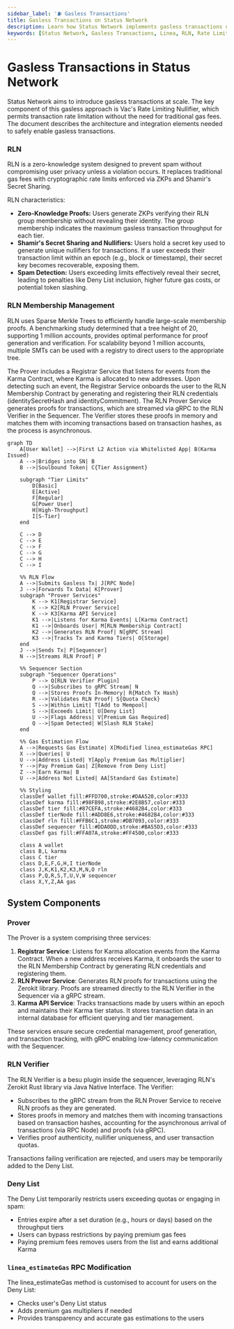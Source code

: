 ```yaml
---
sidebar_label: '⛽ Gasless Transactions'
title: Gasless Transactions on Status Network
description: Learn how Status Network implements gasless transactions using RLN (Rate Limiting Nullifier), and Karma tiers for spam prevention and fair usage.
keywords: [Status Network, Gasless Transactions, Linea, RLN, Rate Limiting Nullifier, Karma, Zero-Knowledge Proofs, ZKP, Soulbound Tokens, Blockchain, Layer 2, L2, Spam Prevention]
---
```


# Gasless Transactions in Status Network


Status Network aims to introduce gasless transactions at scale. The key component of this gasless approach is Vac's Rate Limiting Nullifier, which permits transaction rate limitation without the need for traditional gas fees. The document describes the architecture and integration elements needed to safely enable gasless transactions.

### RLN

RLN is a zero-knowledge system designed to prevent spam without compromising user privacy unless a violation occurs. It replaces traditional gas fees with cryptographic rate limits enforced via ZKPs and Shamir's Secret Sharing.

RLN characteristics:

- **Zero-Knowledge Proofs:** Users generate ZKPs verifying their RLN group membership without revealing their identity. The group membership indicates the maximum gasless transaction throughput for each tier.
- **Shamir's Secret Sharing and Nullifiers:** Users hold a secret key used to generate unique nullifiers for transactions. If a user exceeds their transaction limit within an epoch (e.g., block or timestamp), their secret key becomes recoverable, exposing them.
- **Spam Detection:** Users exceeding limits effectively reveal their secret, leading to penalties like Deny List inclusion, higher future gas costs, or potential token slashing.

### RLN Membership Management

RLN uses Sparse Merkle Trees to efficiently handle large-scale membership proofs. A benchmarking study determined that a tree height of 20, supporting 1 million accounts, provides optimal performance for proof generation and verification. For scalability beyond 1 million accounts, multiple SMTs can be used with a registry to direct users to the appropriate tree.

The Prover includes a Registrar Service that listens for events from the Karma Contract, where Karma is allocated to new addresses. Upon detecting such an event, the Registrar Service onboards the user to the RLN Membership Contract by generating and registering their RLN credentials (identitySecretHash and identityCommitment). The RLN Prover Service generates proofs for transactions, which are streamed via gRPC to the RLN Verifier in the Sequencer. The Verifier stores these proofs in memory and matches them with incoming transactions based on transaction hashes, as the process is asynchronous.

```mermaid
graph TD
    A[User Wallet] -->|First L2 Action via Whitelisted App| B(Karma Issued)
    A -->|Bridges into SN| B
    B -->|Soulbound Token| C{Tier Assignment}

    subgraph "Tier Limits"
        D[Basic]
        E[Active]
        F[Regular]
        G[Power User]
        H[High-Throughput]
        I[S-Tier]
    end

    C --> D
    C --> E
    C --> F
    C --> G
    C --> H
    C --> I

    %% RLN Flow
    A -->|Submits Gasless Tx| J[RPC Node]
    J -->|Forwards Tx Data| K[Prover]
    subgraph "Prover Services"
        K --> K1[Registrar Service]
        K --> K2[RLN Prover Service]
        K --> K3[Karma API Service]
        K1 -->|Listens for Karma Events| L[Karma Contract]
        K1 -->|Onboards User| M[RLN Membership Contract]
        K2 -->|Generates RLN Proof| N[gRPC Stream]
        K3 -->|Tracks Tx and Karma Tiers| O[Storage]
    end
    J -->|Sends Tx| P[Sequencer]
    N -->|Streams RLN Proof| P

    %% Sequencer Section
    subgraph "Sequencer Operations"
        P --> Q[RLN Verifier Plugin]
        Q -->|Subscribes to gRPC Stream| N
        Q -->|Stores Proofs In-Memory| R{Match Tx Hash}
        R -->|Validates RLN Proof| S{Quota Check}
        S -->|Within Limit| T[Add to Mempool]
        S -->|Exceeds Limit| U[Deny List]
        U -->|Flags Address| V[Premium Gas Required]
        Q -->|Spam Detected| W[Slash RLN Stake]
    end

    %% Gas Estimation Flow
    A -->|Requests Gas Estimate| X[Modified linea_estimateGas RPC]
    X -->|Queries| U
    U -->|Address Listed| Y[Apply Premium Gas Multiplier]
    Y -->|Pay Premium Gas| Z[Remove from Deny List]
    Z -->|Earn Karma| B
    U -->|Address Not Listed| AA[Standard Gas Estimate]

    %% Styling
    classDef wallet fill:#FFD700,stroke:#DAA520,color:#333
    classDef karma fill:#98FB98,stroke:#2E8B57,color:#333
    classDef tier fill:#87CEFA,stroke:#4682B4,color:#333
    classDef tierNode fill:#ADD8E6,stroke:#4682B4,color:#333
    classDef rln fill:#FFB6C1,stroke:#DB7093,color:#333
    classDef sequencer fill:#DDA0DD,stroke:#BA55D3,color:#333
    classDef gas fill:#FFA07A,stroke:#FF4500,color:#333

    class A wallet
    class B,L karma
    class C tier
    class D,E,F,G,H,I tierNode
    class J,K,K1,K2,K3,M,N,O rln
    class P,Q,R,S,T,U,V,W sequencer
    class X,Y,Z,AA gas
```

## System Components

### Prover

The Prover is a system comprising three services:

1. **Registrar Service**: Listens for Karma allocation events from the Karma Contract. When a new address receives Karma, it onboards the user to the RLN Membership Contract by generating RLN credentials and registering them.
2. **RLN Prover Service**: Generates RLN proofs for transactions using the Zerokit library. Proofs are streamed directly to the RLN Verifier in the Sequencer via a gRPC stream.
3. **Karma API Service**: Tracks transactions made by users within an epoch and maintains their Karma tier status. It stores transaction data in an internal database for efficient querying and tier management.

These services ensure secure credential management, proof generation, and transaction tracking, with gRPC enabling low-latency communication with the Sequencer.

### RLN Verifier

The RLN Verifier is a besu plugin inside the sequencer, leveraging RLN's Zerokit Rust library via Java Native Interface.
The Verifier:

- Subscribes to the gRPC stream from the RLN Prover Service to receive RLN proofs as they are generated.
- Stores proofs in memory and matches them with incoming transactions based on transaction hashes, accounting for the asynchronous arrival of transactions (via RPC Node) and proofs (via gRPC).
- Verifies proof authenticity, nullifier uniqueness, and user transaction quotas.

Transactions failing verification are rejected, and users may be temporarily added to the Deny List.

### Deny List

The Deny List temporarily restricts users exceeding quotas or engaging in spam:

- Entries expire after a set duration (e.g., hours or days) based on the throughput tiers
- Users can bypass restrictions by paying premium gas fees
- Paying premium fees removes users from the list and earns additional Karma

### `linea_estimateGas` RPC Modification

The linea_estimateGas method is customised to account for users on the Deny List:

- Checks user's Deny List status
- Adds premium gas multipliers if needed
- Provides transparency and accurate gas estimations to the users
